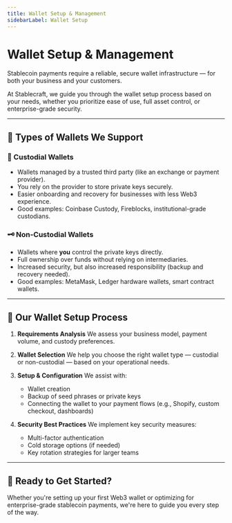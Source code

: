 ```yaml
---
title: Wallet Setup & Management
sidebarLabel: Wallet Setup
---
```


# Wallet Setup & Management

Stablecoin payments require a reliable, secure wallet infrastructure — for both your business and your customers.

At Stablecraft, we guide you through the wallet setup process based on your needs, whether you prioritize ease of use, full asset control, or enterprise-grade security.

---

## 🧩 Types of Wallets We Support

### 🔐 Custodial Wallets

- Wallets managed by a trusted third party (like an exchange or payment provider).
- You rely on the provider to store private keys securely.
- Easier onboarding and recovery for businesses with less Web3 experience.
- Good examples: Coinbase Custody, Fireblocks, institutional-grade custodians.

### 🗝 Non-Custodial Wallets

- Wallets where **you** control the private keys directly.
- Full ownership over funds without relying on intermediaries.
- Increased security, but also increased responsibility (backup and recovery needed).
- Good examples: MetaMask, Ledger hardware wallets, smart contract wallets.

---

## 🔧 Our Wallet Setup Process

1. **Requirements Analysis**
   We assess your business model, payment volume, and custody preferences.

2. **Wallet Selection**
   We help you choose the right wallet type — custodial or non-custodial — based on your operational needs.

3. **Setup & Configuration**
   We assist with:
   - Wallet creation
   - Backup of seed phrases or private keys
   - Connecting the wallet to your payment flows (e.g., Shopify, custom checkout, dashboards)

4. **Security Best Practices**
   We implement key security measures:
   - Multi-factor authentication
   - Cold storage options (if needed)
   - Key rotation strategies for larger teams

---

## 🚀 Ready to Get Started?

Whether you're setting up your first Web3 wallet or optimizing for enterprise-grade stablecoin payments, we're here to guide you every step of the way.

